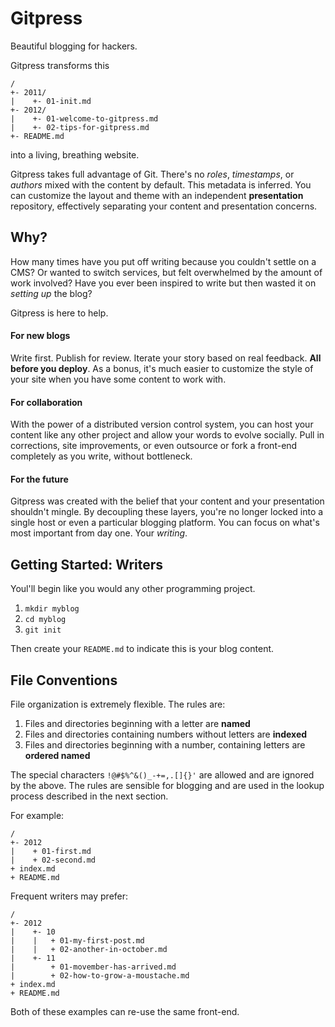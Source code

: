 Gitpress
========

Beautiful blogging for hackers.

Gitpress transforms this

    /
    +- 2011/
    |    +- 01-init.md
    +- 2012/
    |    +- 01-welcome-to-gitpress.md
    |    +- 02-tips-for-gitpress.md
    +- README.md

into a living, breathing website.

Gitpress takes full advantage of Git. There's no *roles*, *timestamps*, or
*authors* mixed with the content by default. This metadata is inferred.
You can customize the layout and theme with an independent **presentation**
repository, effectively separating your content and presentation concerns.


Why?
----

How many times have you put off writing because you couldn't settle on a CMS?
Or wanted to switch services, but felt overwhelmed by the amount of work
involved? Have you ever been inspired to write but then wasted it on *setting
up* the blog?

Gitpress is here to help.

#### For new blogs ####

Write first. Publish for review. Iterate your story based on real feedback.
**All before you deploy**. As a bonus, it's much easier to customize
the style of your site when you have some content to work with.

#### For collaboration ####

With the power of a distributed version control system, you can host your
content like any other project and allow your words to evolve socially. Pull
in corrections, site improvements, or even outsource or fork a front-end
completely as you write, without bottleneck.

#### For the future ####

Gitpress was created with the belief that your content and your presentation
shouldn't mingle. By decoupling these layers, you're no longer locked into a
single host or even a particular blogging platform. You can focus on
what's most important from day one. Your *writing*.


Getting Started: Writers
------------------------

Youl'll begin like you would any other programming project.

1. `mkdir myblog`
2. `cd myblog`
3. `git init`

Then create your `README.md` to indicate this is your blog content.


File Conventions
----------------

File organization is extremely flexible. The rules are:

1. Files and directories beginning with a letter are **named**
3. Files and directories containing numbers without letters are **indexed**
2. Files and directories beginning with a number,
   containing letters are **ordered named**

The special characters `!@#$%^&()_-+=,.[]{}'` are allowed and are ignored by the above.
The rules are sensible for blogging and are used in the lookup process
described in the next section.

For example:

    /
    +- 2012
    |    + 01-first.md
    |    + 02-second.md
    + index.md     
    + README.md

Frequent writers may prefer:

    /
    +- 2012
    |    +- 10
    |    |   + 01-my-first-post.md
    |    |   + 02-another-in-october.md
    |    +- 11
    |        + 01-movember-has-arrived.md
    |        + 02-how-to-grow-a-moustache.md
    + index.md     
    + README.md

Both of these examples can re-use the same front-end.

